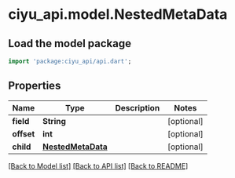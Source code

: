 # ciyu_api.model.NestedMetaData

## Load the model package
```dart
import 'package:ciyu_api/api.dart';
```

## Properties
Name | Type | Description | Notes
------------ | ------------- | ------------- | -------------
**field** | **String** |  | [optional] 
**offset** | **int** |  | [optional] 
**child** | [**NestedMetaData**](NestedMetaData.md) |  | [optional] 

[[Back to Model list]](../README.md#documentation-for-models) [[Back to API list]](../README.md#documentation-for-api-endpoints) [[Back to README]](../README.md)


